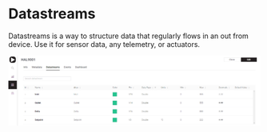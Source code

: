 # Datastreams

Datastreams is a way to structure data that regularly flows in an out from device. Use it for sensor data, any telemetry, or actuators.

![](../../../../.gitbook/assets/ds_list.png)



